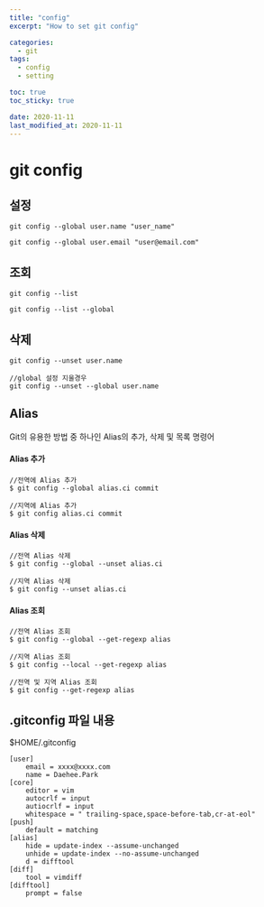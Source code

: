 ```yaml
---
title: "config"
excerpt: "How to set git config"

categories:
  - git
tags:
  - config
  - setting

toc: true
toc_sticky: true

date: 2020-11-11
last_modified_at: 2020-11-11
---
```

# git config

## 설정
```
git config --global user.name "user_name"

git config --global user.email "user@email.com"
```


## 조회
```
git config --list

git config --list --global
```


## 삭제
```
git config --unset user.name

//global 설정 지울경우
git config --unset --global user.name
```

## Alias

Git의 유용한 방법 중 하나인 Alias의 추가, 삭제 및 목록 명령어

#### Alias 추가
```
//전역에 Alias 추가
$ git config --global alias.ci commit

//지역에 Alias 추가
$ git config alias.ci commit
```

#### Alias 삭제
```
//전역 Alias 삭제
$ git config --global --unset alias.ci

//지역 Alias 삭제
$ git config --unset alias.ci
```

#### Alias 조회

```
//전역 Alias 조회
$ git config --global --get-regexp alias

//지역 Alias 조회
$ git config --local --get-regexp alias

//전역 및 지역 Alias 조회
$ git config --get-regexp alias	
```

## .gitconfig 파일 내용
$HOME/.gitconfig
```
[user]
    email = xxxx@xxxx.com
    name = Daehee.Park
[core]
    editor = vim 
    autocrlf = input
    autiocrlf = input
    whitespace = " trailing-space,space-before-tab,cr-at-eol"
[push]
    default = matching
[alias]
    hide = update-index --assume-unchanged
    unhide = update-index --no-assume-unchanged
    d = difftool
[diff]
    tool = vimdiff
[difftool]
    prompt = false
```

